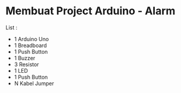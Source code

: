 # Membuat Project Arduino - Alarm

List :
- 1 Arduino Uno
- 1 Breadboard
- 1 Push Button
- 1 Buzzer
- 3 Resistor
- 1 LED 
- 1 Push Button
- N Kabel Jumper

